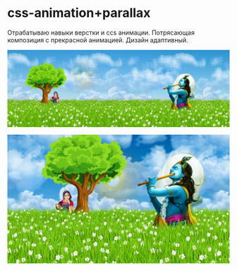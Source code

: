 # css-animation+parallax
Отрабатываю навыки верстки и ccs анимации. Потрясающая композиция с прекрасной анимацией. Дизайн адаптивный.

![Кришна и Радха](screen2.jpg "Кришна и Радха")

![Кришна и Радха - Адаптив](screen.jpg "Кришна и Радха - Адаптив")